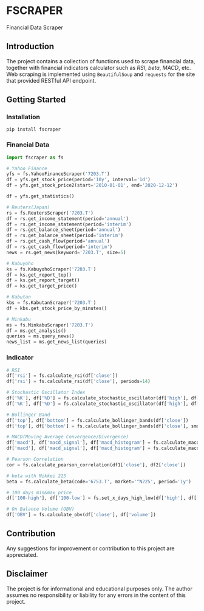 # FSCRAPER
Financial Data Scraper

## Introduction
The project contains a collection of functions used to scrape financial data, together with financial indicators calculator such as *RSI*, *beta*, *MACD*, etc. Web scraping is implemented using `BeautifulSoup` and `requests` for the site that provided RESTful API endpoint.

## Getting Started 
### Installation
    pip install fscraper

### Financial Data
```python
import fscraper as fs

# Yahoo Finance
yfs = fs.YahooFinanceScraper('7203.T')
df = yfs.get_stock_price(period='10y', interval='1d')
df = yfs.get_stock_price2(start='2010-01-01', end='2020-12-12')

df = yfs.get_statistics()

# Reuters(Japan)
rs = fs.ReutersScraper('7203.T')
df = rs.get_income_statement(period='annual')
df = rs.get_income_statement(period='interim')
df = rs.get_balance_sheet(period='annual')
df = rs.get_balance_sheet(period='interim')
df = rs.get_cash_flow(period='annual')
df = rs.get_cash_flow(period='interim')
news = rs.get_news(keyword='7203.T', size=5)

# Kabuyoho
ks = fs.KabuyohoScraper('7203.T')
df = ks.get_report_top()
df = ks.get_report_target()
df = ks.get_target_price()

# Kabutan
kbs = fs.KabutanScraper('7203.T')
df = kbs.get_stock_price_by_minutes()

# Minkabu
ms = fs.MinkabuScraper('7203.T')
df = ms.get_analysis()
queries = ms.query_news()
news_list = ms.get_news_list(queries)
```

### Indicator
```python
# RSI
df['rsi'] = fs.calculate_rsi(df['close'])
df['rsi'] = fs.calculate_rsi(df['close'], periods=14)

# Stochastic Oscillator Index
df['%K'], df['%D'] = fs.calculate_stochastic_oscillator(df['high'], df['low'], df['close'])
df['%K'], df['%D'] = fs.calculate_stochastic_oscillator(df['high'], df['low'], df['close'], k_period=14, d_period=3)

# Bollinger Band
df['top'], df['bottom'] = fs.calculate_bollinger_bands(df['close'])
df['top'], df['bottom'] = fs.calculate_bollinger_bands(df['close'], smooth_period=20, standard_deviation=2)

# MACD(Moving Average Convergence/Divergence)
df['macd'], df['macd_signal'], df['macd_histogram'] = fs.calculate_macd(df['close'])
df['macd'], df['macd_signal'], df['macd_histogram'] = fs.calculate_macd(df['close'], short_periods=12, long_periods=26, signal_periods=9)

# Pearson Correlation
cor = fs.calculate_pearson_correlation(df1['close'], df2['close'])

# beta with Nikkei 225
beta = fs.calculate_beta(code='6753.T', market='^N225', period='1y')

# 100 days min&max price
df['100-high'], df['100-low'] = fs.set_x_days_high_low(df['high'], df['low'], window=100)

# On Balance Volume (OBV)
df['OBV'] = fs.calculate_obv(df['close'], df['volume'])
```

## Contribution
Any suggestions for improvement or contribution to this project are appreciated.

## Disclaimer
The project is for informational and educational purposes only. The author assumes no responsibility or liability for any errors in the content of this project. 